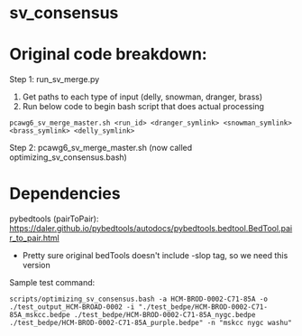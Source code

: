 # sv_consensus

# Original code breakdown:
Step 1: run_sv_merge.py
1. Get paths to each type of input (delly, snowman, dranger, brass)
2. Run below code to begin bash script that does actual processing

```
pcawg6_sv_merge_master.sh <run_id> <dranger_symlink> <snowman_symlink> <brass_symlink> <delly_symlink>
```

Step 2: pcawg6_sv_merge_master.sh (now called optimizing_sv_consensus.bash)


# Dependencies
pybedtools (pairToPair): https://daler.github.io/pybedtools/autodocs/pybedtools.bedtool.BedTool.pair_to_pair.html
- Pretty sure original bedTools doesn't include -slop tag, so we need this version

Sample test command: 
```
scripts/optimizing_sv_consensus.bash -a HCM-BROD-0002-C71-85A -o ./test_output_HCM-BROAD-0002 -i "./test_bedpe/HCM-BROD-0002-C71-85A_mskcc.bedpe ./test_bedpe/HCM-BROD-0002-C71-85A_nygc.bedpe ./test_bedpe/HCM-BROD-0002-C71-85A_purple.bedpe" -n "mskcc nygc washu"
```

